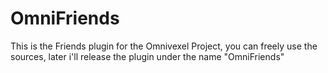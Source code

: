 # OmniFriends
This is the Friends plugin for the Omnivexel Project, you can freely use the sources, later i'll release the plugin under the name "OmniFriends"
